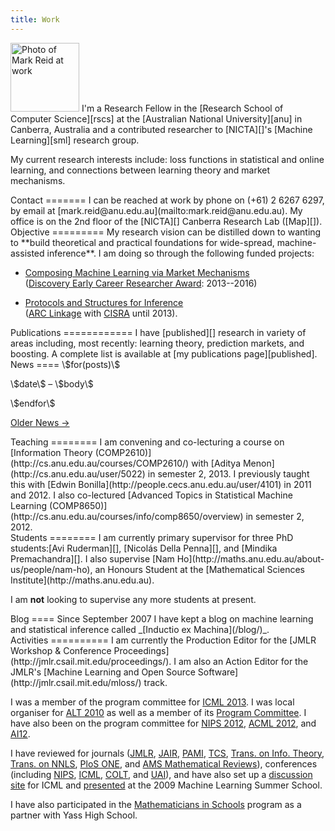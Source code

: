 ```yaml
---
title: Work
---
```


<img class='inset right' src='/pics/mark_reid2.jpg' title='Mark Reid' alt='Photo of Mark Reid at work' width='110px' />
I'm a Research Fellow in the 
[Research School of Computer Science][rscs] 
at the [Australian National University][anu] in Canberra, Australia and a 
contributed researcher to [NICTA][]'s [Machine Learning][sml] research group.

My current research interests include: loss functions in statistical and online 
learning, and connections between learning theory and market mechanisms.

[rscs]: http://cs.anu.edu.au/
[anu]: http://anu.edu.au/
[sml]: http://www.nicta.com.au/research/machine_learning

<div class="section">
Contact 
=======
I can be reached at work by phone on (+61) 2 6267 6297, 
by email at [mark.reid@anu.edu.au](mailto:mark.reid@anu.edu.au).
My office is on the 2nd floor of the [NICTA][] Canberra Research Lab ([Map][]).
</div>

[nicta]: http://nicta.com.au
[map]: http://maps.google.com/maps/ms?msa=0&msid=104436549534345141124.00043edbbdf29a2e18167&ie=UTF8&z=17

<div class="section">
Objective
=========
My research vision can be distilled down to wanting to **build theoretical and practical foundations for wide-spread, machine-assisted inference**. I am doing so through the following funded projects:

 - [Composing Machine Learning via Market Mechanisms](/work/mlmm)    
   ([Discovery Early Career Researcher Award](http://www.arc.gov.au/ncgp/decra.htm): 2013--2016)

 - [Protocols and Structures for Inference][psi]    
   ([ARC Linkage](http://www.arc.gov.au/ncgp/lp/lp_default.htm) with [CISRA](http://cisra.com.au) until 2013).
</div>

<div class="section">
Publications
============
I have [published][] research in variety of areas including, most recently: learning theory, prediction markets, and boosting. A complete list is available at [my publications page][published].

</div>

<div class="section">
News
====
\$for(posts)\$
	<p class="news"><span class="date">\$date\$</span> &ndash; \$body\$</p>
\$endfor\$

[Older News &rarr;](/work/news/)
</div>


<div class="section">
Teaching
========
I am convening and co-lecturing a course on [Information Theory (COMP2610)](http://cs.anu.edu.au/courses/COMP2610/) with [Aditya Menon](http://cs.anu.edu.au/user/5022) in semester 2, 2013. I previously taught this with [Edwin Bonilla](http://people.cecs.anu.edu.au/user/4101) in 2011 and 2012. I also co-lectured [Advanced Topics in Statistical Machine Learning (COMP8650)](http://cs.anu.edu.au/courses/info/comp8650/overview) in semester 2, 2012.
</div>

<div class="section">
Students
========
I am currently primary supervisor for three PhD students:[Avi Ruderman][], [Nicolás Della Penna][], and [Mindika Premachandra][]. I also supervise [Nam Ho](http://maths.anu.edu.au/about-us/people/nam-ho), an Honours Student at the [Mathematical Sciences Institute](http://maths.anu.edu.au). 

I am **not** looking to supervise any more students at present.
</div>

[avi ruderman]: http://cs.anu.edu.au/user/4381
[nicolás della penna]: http://www.nikete.com/
[mindika premachandra]: http://cs.anu.edu.au/user/4382
[peter gammie]: http://cs.anu.edu.au/user/3936

<div class="section">
Blog
====
Since September 2007 I have kept a blog on machine learning and statistical 
inference called _[Inductio ex Machina](/blog/)_. 
</div>




<div class="section">
Activities
==========
I am currently the Production Editor for the [JMLR Workshop & Conference Proceedings](http://jmlr.csail.mit.edu/proceedings/). I am also an Action Editor for the JMLR's [Machine Learning and Open Source Software](http://jmlr.csail.mit.edu/mloss/) track.

I was a member of the program committee for [ICML 2013](http://icml.cc/2013/).
I was local organiser for [ALT 2010](http://www-alg.ist.hokudai.ac.jp/~thomas/ALT10/alt10.jhtml) as well as a member of its [Program Committee](http://www-alg.ist.hokudai.ac.jp/~thomas/ALT10/pc.html). I have also been on the program committee for [NIPS 2012](http://nips.cc/Conferences/2012/Committees),  [ACML 2012](http://acml12.comp.nus.edu.sg/), and [AI12](http://ai2012.web.cse.unsw.edu.au/index.html).

I have reviewed for journals ([JMLR][], [JAIR][], [PAMI][], [TCS][], [Trans. on Info. Theory][infotheory], [Trans. on NNLS][nnls], [PloS ONE][], and [AMS Mathematical Reviews][amsmr]), conferences (including [NIPS][], [ICML][], [COLT][], and [UAI][]),
and have also set up a [discussion site][icmldisc] for ICML and [presented][mlss2009] at the 2009 Machine Learning Summer School. 

I have also participated in the [Mathematicians in Schools](http://www.mathematiciansinschools.edu.au/) program as a partner with Yass High School.
</div>

[icmldisc]: http://icml.cc/discuss/
[mlss2009]: http://mark.reid.name/blog/mlss-2009-lecture.html
[jmlr]: http://jmlr.csail.mit.edu/
[jair]: http://www.jair.org/
[infotheory]: http://en.wikipedia.org/wiki/IEEE_Transactions_on_Information_Theory
[nnls]: http://ieeexplore.ieee.org/xpl/RecentIssue.jsp?punumber=5962385
[tcs]: http://www.elsevier.com/locate/tcs
[PLoS ONE]: http://www.plosone.org/
[amsmr]: http://www.ams.org/mr-database

[nips]: http://nips.cc/
[icml]: http://www.machinelearning.org/
[pami]: http://www.computer.org/tpami/
[colt]: http://www.learningtheory.org/
[uai]: http://www.auai.org/

[research]: /work/
[published]: /work/pubs
[personal]: /
[code]: /code/

[psi]: http://psi.cecs.anu.edu.au/

[feed bag]: http://mark.reid.name/code/feed-bag/
[inductio ex machina]: http://conflate.net/inductio/
[nips 2007]: http://nips.cc/Conferences/2007/
[workshop]: http://hunch.net/~learning-problem-design/
[slides]: http://users.rsise.anu.edu.au/~mreid/files/slides/NIPS2007_Slides.pdf
[nictaseminar]: http://users.rsise.anu.edu.au/~mreid/files/slides/NICTA_Seminar_May2008.pdf


